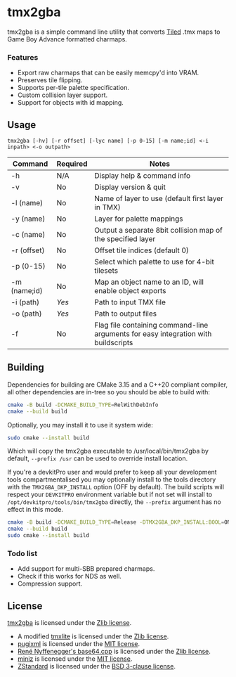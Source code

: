 # tmx2gba #
tmx2gba is a simple command line utility that converts [Tiled](http://www.mapeditor.org/) .tmx maps to Game Boy Advance formatted charmaps.

### Features ###
* Export raw charmaps that can be easily memcpy'd into VRAM.
* Preserves tile flipping.
* Supports per-tile palette specification.
* Custom collision layer support.
* Support for objects with id mapping.

## Usage ##
```
tmx2gba [-hv] [-r offset] [-lyc name] [-p 0-15] [-m name;id] <-i inpath> <-o outpath>
```

| Command      | Required | Notes                                                                              |
|--------------|----------|------------------------------------------------------------------------------------|
| -h           | N/A      | Display help & command info                                                        |
| -v           | No       | Display version & quit                                                             |
| -l (name)    | No       | Name of layer to use (default first layer in TMX)                                  |
| -y (name)    | No       | Layer for palette mappings                                                         |
| -c (name)    | No       | Output a separate 8bit collision map of the specified layer                        |
| -r (offset)  | No       | Offset tile indices (default 0)                                                    |
| -p (0-15)    | No       | Select which palette to use for 4-bit tilesets                                     |
| -m (name;id) | No       | Map an object name to an ID, will enable object exports                            |
| -i (path)    | *Yes*    | Path to input TMX file                                                             |
| -o (path)    | *Yes*    | Path to output files                                                               |
| -f <file>    | No       | Flag file containing command-line arguments for easy integration with buildscripts |

## Building ##

Dependencies for building are CMake 3.15 and a C++20 compliant compiler,
all other dependencies are in-tree so you should be able to build with:
```bash
cmake -B build -DCMAKE_BUILD_TYPE=RelWithDebInfo
cmake --build build
```

Optionally, you may install it to use it system wide:
```bash
sudo cmake --install build
```
Which will copy the tmx2gba executable to /usr/local/bin/tmx2gba by default,
`--prefix /usr` can be used to override install location.

If you're a devkitPro user and would prefer to keep all your development tools compartmentalised
you may optionally install to the tools directory with the `TMX2GBA_DKP_INSTALL` option (OFF by default).
The build scripts will respect your `DEVKITPRO` environment variable but if not set will install to
`/opt/devkitpro/tools/bin/tmx2gba` directly, the `--prefix` argument has no effect in this mode.
```bash
cmake -B build -DCMAKE_BUILD_TYPE=Release -DTMX2GBA_DKP_INSTALL:BOOL=ON
cmake --build build
sudo cmake --install build
```

### Todo list ###
* Add support for multi-SBB prepared charmaps.
* Check if this works for NDS as well.
* Compression support.

## License ##
[tmx2gba](https://github.com/ScrelliCopter/tmx2gba) is licensed under the [Zlib license](COPYING.txt).
- A modified [tmxlite](https://github.com/fallahn/tmxlite) is licensed under the [Zlib license](ext/tmxlite/LICENSE).
- [pugixml](https://pugixml.org/) is licensed under the [MIT license](ext/pugixml/LICENSE.md).
- [René Nyffenegger's base64.cpp](https://github.com/ReneNyffenegger/cpp-base64) is licensed under the [Zlib license](ext/base64/LICENSE).
- [miniz](https://github.com/richgel999/miniz) is licensed under the [MIT license](ext/miniz/LICENSE).
- [ZStandard](https://facebook.github.io/zstd/) is licensed under the [BSD 3-clause license](ext/zstd/LICENSE).
